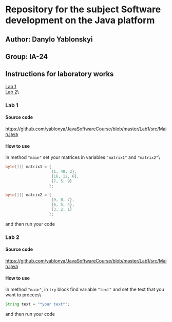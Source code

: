 # Repository for the subject Software development on the Java platform
## Author: Danylo Yablonskyi
## Group: IA-24

## Instructions for laboratory works
[Lab 1](#lab-1)\
[Lab 2](#lab-2)\

### Lab 1

#### Source code 
https://github.com/yablonya/JavaSoftwareCourse/blob/master/Lab1/src/Main.java

#### How to use
In method `"main"` set your matrices in variables `"matrix1"` and `"matrix2"`\
```java
byte[][] matrix1 = {
                    {1, 40, 2},
                    {16, 12, 6},
                    {7, 5, 9}
                   };

byte[][] matrix2 = {
                    {9, 8, 7},
                    {6, 5, 4},
                    {3, 2, 1}
                   };
```
and then run your code


### Lab 2

#### Source code 
https://github.com/yablonya/JavaSoftwareCourse/blob/master/Lab1/src/Main.java

#### How to use
In method `"main"`, in `try` block find variable `"text"` and set the text that you want to procces\
```java
String text = "*your text*";
```
and then run your code
